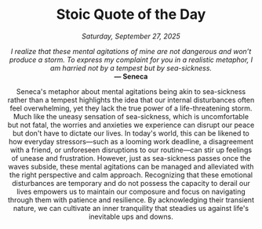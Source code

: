 <h1 align="center">Stoic Quote of the Day</h1>
<p align="center"><em><!--START_SECTION:current-date-->
Saturday, September 27, 2025
<!--END_SECTION:current-date--></em></p>
<p align="center">
    <em><!--START_SECTION:quote-text-->
I realize that these mental agitations of mine are not dangerous and won’t produce a storm. To express my complaint for you in a realistic metaphor, I am harried not by a tempest but by sea-sickness.
<!--END_SECTION:quote-text--></em><br>
    <strong>— <!--START_SECTION:quote-author-->
Seneca
<!--END_SECTION:quote-author--></strong>
</p>

<p align="center" style="max-width:600px;margin:0 auto;">
<!--START_SECTION:quote-interpretation-->
Seneca's metaphor about mental agitations being akin to sea-sickness rather than a tempest highlights the idea that our internal disturbances often feel overwhelming, yet they lack the true power of a life-threatening storm. Much like the uneasy sensation of sea-sickness, which is uncomfortable but not fatal, the worries and anxieties we experience can disrupt our peace but don't have to dictate our lives. In today's world, this can be likened to how everyday stressors—such as a looming work deadline, a disagreement with a friend, or unforeseen disruptions to our routine—can stir up feelings of unease and frustration. However, just as sea-sickness passes once the waves subside, these mental agitations can be managed and alleviated with the right perspective and calm approach. Recognizing that these emotional disturbances are temporary and do not possess the capacity to derail our lives empowers us to maintain our composure and focus on navigating through them with patience and resilience. By acknowledging their transient nature, we can cultivate an inner tranquility that steadies us against life's inevitable ups and downs.
<!--END_SECTION:quote-interpretation-->
</p>

